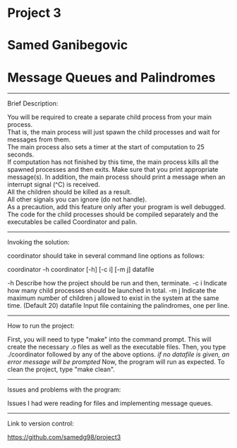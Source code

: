 # Project 3

# Samed Ganibegovic

# Message Queues and Palindromes

--------------------------------------------------------------------------------------------------------

Brief Description: 

You will be required to create a separate child process from your main process.  
That is, the main process will just spawn the child processes and wait for messages from them.  
The main process also sets a timer at the start of computation to 25 seconds.  
If computation has not finished by this time, the main process kills all the spawned processes and then exits. 
Make sure that you print appropriate message(s). 
In addition,  the main process should print a message when an interrupt signal (^C) is received.  
All the children should be killed as a result.  
All other signals you can ignore (do not handle).  
As a precaution, add this feature only after your program is well debugged. 
The code for the child processes should be compiled separately and the executables be called Coordinator and palin.

--------------------------------------------------------------------------------------------------------

Invoking the solution:

coordinator should take in several command line options as follows:

coordinator -h 
coordinator [-h] [-c i] [-m j] datafile

-h          Describe how the project should be run and then, terminate.
-c i        Indicate how many child processes should be launched in total.
-m j        Indicate the maximum number of children j allowed to exist in the system at the same time.  (Default 20)
datafile    Input file containing the palindromes, one per line.


--------------------------------------------------------------------------------------------------------

How to run the project: 

First, you will need to type "make" into the command prompt.
This will create the necessary .o files as well as the executable files.
Then, you type ./coordinator followed by any of the above options. *if no datafile is given, an error message will be prompted*
Now, the program will run as expected.
To clean the project, type "make clean".

--------------------------------------------------------------------------------------------------------

Issues and problems with the program:

Issues I had were reading for files and implementing message queues.

--------------------------------------------------------------------------------------------------------

Link to version control:

https://github.com/samedg98/project3 

